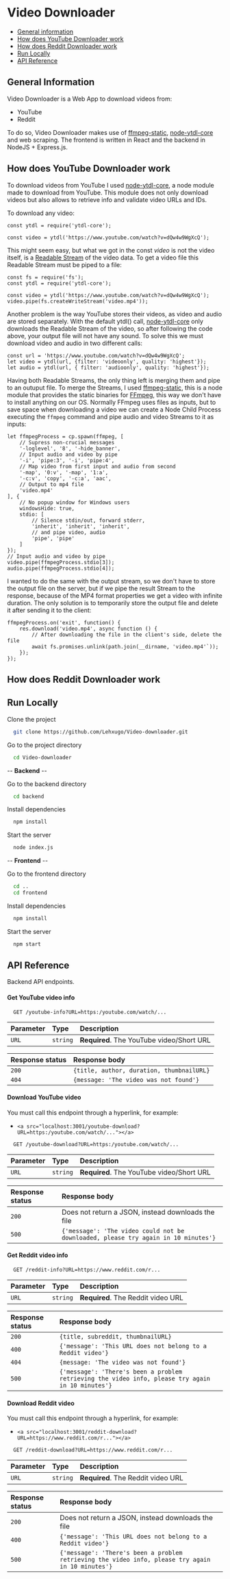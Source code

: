 
# Video Downloader

- [General information](#general-information)
- [How does YouTube Downloader work](#how-does-youtube-downloader-work)
- [How does Reddit Downloader work](#how-does-reddit-downloader-work)
- [Run Locally](#run-locally)
- [API Reference](#api-reference)

## General Information

Video Downloader is a Web App to download videos from:
- YouTube
- Reddit

To do so, Video Downloader makes use of [ffmpeg-static](https://github.com/eugeneware/ffmpeg-static), [node-ytdl-core](https://github.com/fent/node-ytdl-core) and web scraping.
The frontend is written in React and the backend in NodeJS + Express.js.
## How does YouTube Downloader work

To download videos from YouTube I used [node-ytdl-core](https://github.com/fent/node-ytdl-core), a node module made to download from YouTube. This module does not only download videos but also allows to retrieve info and validate video URLs and IDs.

To download any video:
```
const ytdl = require('ytdl-core');

const video = ytdl('https://www.youtube.com/watch?v=dQw4w9WgXcQ');
```

This might seem easy, but what we got in the const *video* is not the video itself, is a [Readable Stream](https://developer.mozilla.org/en-US/docs/Web/API/ReadableStream) of the video data. To get a video file this Readable Stream must be piped to a file:

```
const fs = require('fs');
const ytdl = require('ytdl-core');

const video = ytdl('https://www.youtube.com/watch?v=dQw4w9WgXcQ');
video.pipe(fs.createWriteStream('video.mp4'));
```

Another problem is the way YouTube stores their videos, as video and audio are stored separately. With the default ytdl() call, [node-ytdl-core](https://github.com/fent/node-ytdl-core) only downloads the Readable Stream of the video, so after following the code above, your output file will not have any sound. To solve this we must download video and audio in two different calls:

```
const url = 'https://www.youtube.com/watch?v=dQw4w9WgXcQ';
let video = ytdl(url, {filter: 'videoonly', quality: 'highest'});
let audio = ytdl(url, { filter: 'audioonly', quality: 'highest'});
```

Having both Readable Streams, the only thing left is merging them and pipe to an outuput file. To merge the Streams, I used [ffmpeg-static](https://github.com/eugeneware/ffmpeg-static), this is a node module that provides the static binaries for [FFmpeg](https://ffmpeg.org/), this way we don't have to install anything on our OS. Normally FFmpeg uses files as inputs, but to save space when downloading a video we can create a Node Child Process executing the ```ffmpeg``` command and pipe audio and video Streams to it as inputs:

```
let ffmpegProcess = cp.spawn(ffmpeg, [
    // Supress non-crucial messages
    '-loglevel', '8', '-hide_banner',
    // Input audio and video by pipe
    '-i', 'pipe:3', '-i', 'pipe:4',
    // Map video from first input and audio from second
    '-map', '0:v', '-map', '1:a',
    '-c:v', 'copy', '-c:a', 'aac',
    // Output to mp4 file
    'video.mp4'
], {
    // No popup window for Windows users
    windowsHide: true,
    stdio: [
        // Silence stdin/out, forward stderr,
        'inherit', 'inherit', 'inherit',
        // and pipe video, audio
        'pipe', 'pipe'
    ]
});
// Input audio and video by pipe
video.pipe(ffmpegProcess.stdio[3]);
audio.pipe(ffmpegProcess.stdio[4]);
```

I wanted to do the same with the output stream, so we don't have to store the output file on the server, but if we pipe the result Stream to the response, because of the MP4 format properties we get a video with infinite duration. The only solution is to temporarily store the output file and delete it after sending it to the client:

```
ffmpegProcess.on('exit', function() {
    res.download('video.mp4', async function () {
        // After downloading the file in the client's side, delete the file
        await fs.promises.unlink(path.join(__dirname, 'video.mp4'`));
    });
});
```
## How does Reddit Downloader work
## Run Locally

Clone the project

```bash
  git clone https://github.com/Lehxugo/Video-downloader.git
```

Go to the project directory

```bash
  cd Video-downloader
```
-- **Backend** --

Go to the backend directory

```bash
  cd backend
```

Install dependencies

```bash
  npm install
```

Start the server

```bash
  node index.js
```

-- **Frontend** --

Go to the frontend directory

```bash
  cd ..
  cd frontend
```

Install dependencies

```bash
  npm install
```

Start the server

```bash
  npm start
```
## API Reference

Backend API endpoints.

#### Get YouTube video info

```http
  GET /youtube-info?URL=https:/youtube.com/watch/...
```

| Parameter | Type     | Description                |
| :-------- | :------- | :------------------------- |
| `URL`     | `string` | **Required**. The YouTube video/Short URL |

| Response status  | Response body                |
| :-------- | :------------------------- |
| `200`     | `{title, author, duration, thumbnailURL}` |
| `404`     | `{message: 'The video was not found'}` |

#### Download YouTube video

You must call this endpoint through a hyperlink, for example:
- ```<a src="localhost:3001/youtube-download?URL=https:/youtube.com/watch/..."></a>```

```http
  GET /youtube-download?URL=https:/youtube.com/watch/...
```

| Parameter | Type     | Description                |
| :-------- | :------- | :------------------------- |
| `URL`     | `string` | **Required**. The YouTube video/Short URL |

| Response status  | Response body                |
| :-------- | :------------------------- |
| `200`     | Does not return a JSON, instead downloads the file |
| `500`     | `{'message': 'The video could not be downloaded, please try again in 10 minutes'}` |

#### Get Reddit video info

```http
  GET /reddit-info?URL=https://www.reddit.com/r...
```

| Parameter | Type     | Description                |
| :-------- | :------- | :------------------------- |
| `URL`     | `string` | **Required**. The Reddit video URL |

| Response status  | Response body                |
| :-------- | :------------------------- |
| `200`     | `{title, subreddit, thumbnailURL}` |
| `400`     | `{'message': 'This URL does not belong to a Reddit video'}` |
| `404`     | `{message: 'The video was not found'}` |
| `500`     | `{'message': 'There's been a problem retrieving the video info, please try again in 10 minutes'}` |

#### Download Reddit video

You must call this endpoint through a hyperlink, for example:
- ```<a src="localhost:3001/reddit-download?URL=https://www.reddit.com/r..."></a>```

```http
  GET /reddit-download?URL=https://www.reddit.com/r...
```

| Parameter | Type     | Description                |
| :-------- | :------- | :------------------------- |
| `URL`     | `string` | **Required**. The Reddit video URL |

| Response status  | Response body                |
| :-------- | :------------------------- |
| `200`     | Does not return a JSON, instead downloads the file |
| `400`     | `{'message': 'This URL does not belong to a Reddit video'}` |
| `500`     | `{'message': 'There's been a problem retrieving the video info, please try again in 10 minutes'}` |